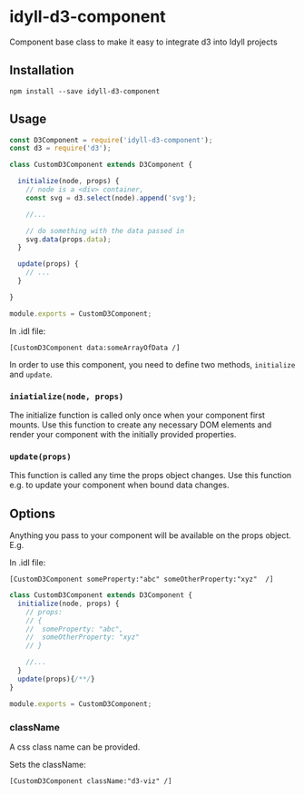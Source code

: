 # idyll-d3-component

Component base class to make it easy to integrate d3 into Idyll projects

## Installation

```
npm install --save idyll-d3-component
```


## Usage

```jsx
const D3Component = require('idyll-d3-component');
const d3 = require('d3');

class CustomD3Component extends D3Component {

  initialize(node, props) {
    // node is a <div> container,
    const svg = d3.select(node).append('svg');

    //...

    // do something with the data passed in
    svg.data(props.data);
  }

  update(props) {
    // ...
  }

}

module.exports = CustomD3Component;
```

In .idl file:
```
[CustomD3Component data:someArrayOfData /]
```


In order to use this component, you need to define two methods, `initialize` and `update`.

### `iniatialize(node, props)`

The initialize function is called only once when your component first mounts. Use this function to
create any necessary DOM elements and render your component with the initially provided properties.

### `update(props)`

This function is called any time the props object changes. Use this function e.g. to update
your component when bound data changes.

## Options

Anything you pass to your component will be available on the props object.
E.g.

In .idl file:
```
[CustomD3Component someProperty:"abc" someOtherProperty:"xyz"  /]
```

```jsx
class CustomD3Component extends D3Component {
  initialize(node, props) {
    // props:
    // {
    //  someProperty: "abc",
    //  someOtherProperty: "xyz"
    // }

    //...
  }
  update(props){/**/}
}

module.exports = CustomD3Component;
```

### className

A css class name can be provided.

Sets the className:
```
[CustomD3Component className:"d3-viz" /]
```

